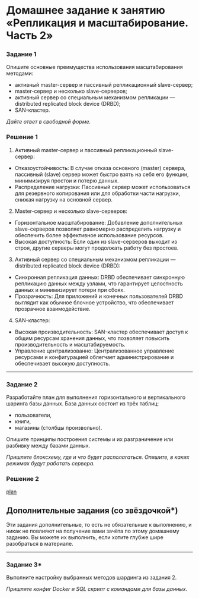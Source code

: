 # Домашнее задание к занятию «Репликация и масштабирование. Часть 2»


### Задание 1

Опишите основные преимущества использования масштабирования методами:

- активный master-сервер и пассивный репликационный slave-сервер; 
- master-сервер и несколько slave-серверов;
- активный сервер со специальным механизмом репликации — distributed replicated block device (DRBD);
- SAN-кластер.

*Дайте ответ в свободной форме.*

### Решение 1

1. Активный master-сервер и пассивный репликационный slave-сервер:
- Отказоустойчивость: В случае отказа основного (master) сервера, пассивный (slave) сервер может быстро взять на себя его функции, минимизируя простои и потерю данных.
- Распределение нагрузки: Пассивный сервер может использоваться для резервного копирования или для обработки части нагрузки, снижая нагрузку на основной сервер.

2. Master-сервер и несколько slave-серверов:
- Горизонтальное масштабирование: Добавление дополнительных slave-серверов позволяет равномерно распределить нагрузку и обеспечить более эффективное использование ресурсов.
- Высокая доступность: Если один из slave-серверов выходит из строя, другие серверы могут продолжать работу без простоев.

3. Активный сервер со специальным механизмом репликации — distributed replicated block device (DRBD):
- Синхронная репликация данных: DRBD обеспечивает синхронную репликацию данных между узлами, что гарантирует целостность данных и минимизирует потери при сбоях.
- Прозрачность: Для приложений и конечных пользователей DRBD выглядит как обычное блочное устройство, что обеспечивает прозрачное взаимодействие.

4. SAN-кластер:
- Высокая производительность: SAN-кластер обеспечивает доступ к общим ресурсам хранения данных, что позволяет повысить производительность и масштабируемость.
- Управление централизованно: Централизованное управление ресурсами и конфигурацией облегчает администрирование и обеспечивает высокую доступность.

---

### Задание 2


Разработайте план для выполнения горизонтального и вертикального шаринга базы данных. База данных состоит из трёх таблиц: 

- пользователи, 
- книги, 
- магазины (столбцы произвольно). 

Опишите принципы построения системы и их разграничение или разбивку между базами данных.

*Пришлите блоксхему, где и что будет располагаться. Опишите, в каких режимах будут работать сервера.* 

### Решение 2
[plan](https://github.com/sash3939/Replication_and_Scaling/assets/156709540/a6783222-30d0-4d7c-a892-506ff3e1983b)


## Дополнительные задания (со звёздочкой*)
Эти задания дополнительные, то есть не обязательные к выполнению, и никак не повлияют на получение вами зачёта по этому домашнему заданию. Вы можете их выполнить, если хотите глубже шире разобраться в материале.



---
### Задание 3*

Выполните настройку выбранных методов шардинга из задания 2.

*Пришлите конфиг Docker и SQL скрипт с командами для базы данных*.

